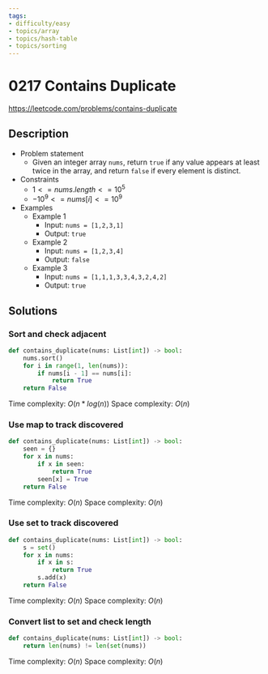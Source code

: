 ```yaml
---
tags:
- difficulty/easy
- topics/array
- topics/hash-table
- topics/sorting
---
```


# 0217 Contains Duplicate

<https://leetcode.com/problems/contains-duplicate>

## Description

- Problem statement
    - Given an integer array `nums`, return `true` if any value appears at least twice in the array, and return `false` if every element is distinct.
- Constraints
    - $1 <= nums.length <= 10^5$
    - $-10^9 <= nums[i] <= 10^9$
- Examples
    - Example 1
        - Input: `nums = [1,2,3,1]`
        - Output: `true`
    - Example 2
        - Input: `nums = [1,2,3,4]`
        - Output: `false`
    - Example 3
        - Input: `nums = [1,1,1,3,3,4,3,2,4,2]`
        - Output: `true`

## Solutions

### Sort and check adjacent

```python
def contains_duplicate(nums: List[int]) -> bool:
    nums.sort()
    for i in range(1, len(nums)):
        if nums[i - 1] == nums[i]:
            return True
    return False
```

Time complexity: $O(n*log(n))$
Space complexity: $O(n)$

### Use map to track discovered

```python
def contains_duplicate(nums: List[int]) -> bool:
    seen = {}
    for x in nums:
        if x in seen:
            return True
        seen[x] = True
    return False
```

Time complexity: $O(n)$
Space complexity: $O(n)$

### Use set to track discovered

```python
def contains_duplicate(nums: List[int]) -> bool:
    s = set()
    for x in nums:
        if x in s:
            return True
        s.add(x)
    return False
```

Time complexity: $O(n)$
Space complexity: $O(n)$

### Convert list to set and check length

```python
def contains_duplicate(nums: List[int]) -> bool:
    return len(nums) != len(set(nums))
```

Time complexity: $O(n)$
Space complexity: $O(n)$
